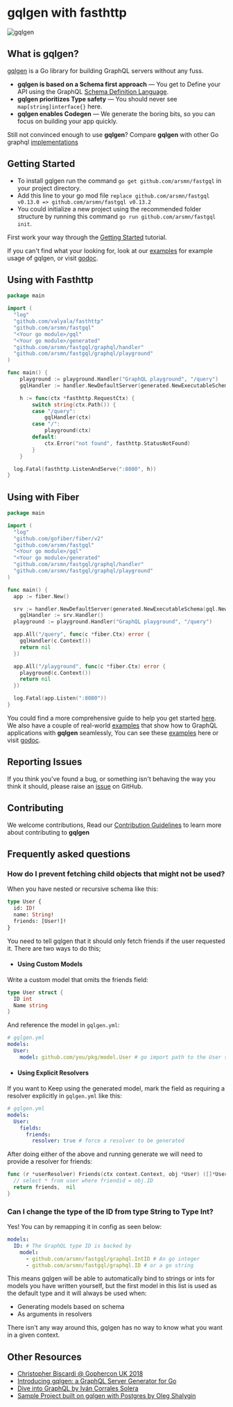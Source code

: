 # gqlgen with fasthttp

![gqlgen](https://user-images.githubusercontent.com/46195831/89802919-0bb8ef00-db2a-11ea-8ba4-88e7a58b2fd2.png)

## What is gqlgen?

[gqlgen](https://github.com/arsmn/fastgql) is a Go library for building GraphQL servers without any fuss.<br/> 

- **gqlgen is based on a Schema first approach** — You get to Define your API using the GraphQL [Schema Definition Language](http://graphql.org/learn/schema/).
- **gqlgen prioritizes Type safety** — You should never see `map[string]interface{}` here.
- **gqlgen enables Codegen** — We generate the boring bits, so you can focus on building your app quickly.

Still not convinced enough to use **gqlgen**? Compare **gqlgen** with other Go graphql [implementations](https://gqlgen.com/feature-comparison/)

## Getting Started
- To install gqlgen run the command `go get github.com/arsmn/fastgql` in your project directory.<br/> 
- Add this line to your go mod file `replace github.com/arsmn/fastgql v0.13.0 => github.com/arsmn/fastgql v0.13.2`
- You could initialize a new project using the recommended folder structure by running this command `go run github.com/arsmn/fastgql init`.

First work your way through the [Getting Started](https://gqlgen.com/getting-started/) tutorial.

If you can't find what your looking for, look at our [examples](https://github.com/arsmn/fastgql/tree/master/example) for example usage of gqlgen, or visit [godoc](https://godoc.org/github.com/arsmn/fastgql).

## Using with Fasthttp

```go
package main

import (
  "log"
  "github.com/valyala/fasthttp"
  "github.com/arsmn/fastgql"
  "<Your go module>/gql"
  "<Your go module>/generated"
  "github.com/arsmn/fastgql/graphql/handler"
  "github.com/arsmn/fastgql/graphql/playground"
)

func main() {
	playground := playground.Handler("GraphQL playground", "/query")
	gqlHandler := handler.NewDefaultServer(generated.NewExecutableSchema(gql.NewResolver())).Handler()

	h := func(ctx *fasthttp.RequestCtx) {
		switch string(ctx.Path()) {
		case "/query":
			gqlHandler(ctx)
		case "/":
			playground(ctx)
		default:
			ctx.Error("not found", fasthttp.StatusNotFound)
		}
	}

  log.Fatal(fasthttp.ListenAndServe(":8080", h))
}
```

## Using with Fiber

```go
package main

import (
  "log"
  "github.com/gofiber/fiber/v2"
  "github.com/arsmn/fastgql"
  "<Your go module>/gql"
  "<Your go module>/generated"
  "github.com/arsmn/fastgql/graphql/handler"
  "github.com/arsmn/fastgql/graphql/playground"
)

func main() {
  app := fiber.New()

  srv := handler.NewDefaultServer(generated.NewExecutableSchema(gql.NewResolver()))
	gqlHandler := srv.Handler()
  playground := playground.Handler("GraphQL playground", "/query")

  app.All("/query", func(c *fiber.Ctx) error {
    gqlHandler(c.Context())
    return nil
  })

  app.All("/playground", func(c *fiber.Ctx) error {
    playground(c.Context())
    return nil
  })

  log.Fatal(app.Listen(":8080"))
}
```
You could find a more comprehensive guide to help you get started [here](https://gqlgen.com/getting-started/).<br/>
We also have a couple of real-world [examples](https://github.com/arsmn/fastgql/tree/master/example) that show how to GraphQL applications with **gqlgen** seamlessly,
You can see these [examples](https://github.com/arsmn/fastgql/tree/master/example) here or visit [godoc](https://godoc.org/github.com/arsmn/fastgql).

## Reporting Issues

If you think you've found a bug, or something isn't behaving the way you think it should, please raise an [issue](https://github.com/arsmn/fastgql/issues) on GitHub.

## Contributing

We welcome contributions, Read our [Contribution Guidelines](https://github.com/arsmn/fastgql/blob/master/CONTRIBUTING.md) to learn more about contributing to **gqlgen**
## Frequently asked questions

### How do I prevent fetching child objects that might not be used?

When you have nested or recursive schema like this:

```graphql
type User {
  id: ID!
  name: String!
  friends: [User!]!
}
```

You need to tell gqlgen that it should only fetch friends if the user requested it. There are two ways to do this;

- #### Using Custom Models

Write a custom model that omits the friends field:

```go
type User struct {
  ID int
  Name string
}
```

And reference the model in `gqlgen.yml`:

```yaml
# gqlgen.yml
models:
  User:
    model: github.com/you/pkg/model.User # go import path to the User struct above
```

- #### Using Explicit Resolvers

If you want to Keep using the generated model, mark the field as requiring a resolver explicitly in `gqlgen.yml` like this:

```yaml
# gqlgen.yml
models:
  User:
    fields:
      friends:
        resolver: true # force a resolver to be generated
```

After doing either of the above and running generate we will need to provide a resolver for friends:

```go
func (r *userResolver) Friends(ctx context.Context, obj *User) ([]*User, error) {
  // select * from user where friendid = obj.ID
  return friends,  nil
}
```

### Can I change the type of the ID from type String to Type Int?

Yes! You can by remapping it in config as seen below:

```yaml
models:
  ID: # The GraphQL type ID is backed by
    model:
      - github.com/arsmn/fastgql/graphql.IntID # An go integer
      - github.com/arsmn/fastgql/graphql.ID # or a go string
```

This means gqlgen will be able to automatically bind to strings or ints for models you have written yourself, but the
first model in this list is used as the default type and it will always be used when:

- Generating models based on schema
- As arguments in resolvers

There isn't any way around this, gqlgen has no way to know what you want in a given context.

## Other Resources

- [Christopher Biscardi @ Gophercon UK 2018](https://youtu.be/FdURVezcdcw)
- [Introducing gqlgen: a GraphQL Server Generator for Go](https://99designs.com.au/blog/engineering/gqlgen-a-graphql-server-generator-for-go/)
- [Dive into GraphQL by Iván Corrales Solera](https://medium.com/@ivan.corrales.solera/dive-into-graphql-9bfedf22e1a)
- [Sample Project built on gqlgen with Postgres by Oleg Shalygin](https://github.com/oshalygin/gqlgen-pg-todo-example)
